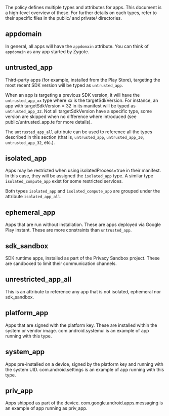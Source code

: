 The policy defines multiple types and attributes for apps. This document is a
high-level overview of these. For further details on each types, refer to their
specific files in the public/ and private/ directories.

## appdomain
In general, all apps will have the `appdomain` attribute. You can think of
`appdomain` as any app started by Zygote.

## untrusted_app
Third-party apps (for example, installed from the Play Store), targeting the
most recent SDK version will be typed as `untrusted_app`.

When an app is targeting a previous SDK version, it will have the
`untrusted_app_xx` type where xx is the targetSdkVersion. For instance, an app
with targetSdkVersion = 32 in its manifest will be typed as `untrusted_app_32`.
Not all targetSdkVersion have a specific type, some version are skipped when no
difference where introduced (see public/untrusted_app.te for more details).

The `untrusted_app_all` attribute can be used to reference all the types
described in this section (that is, `untrusted_app`, `untrusted_app_30`,
`untrusted_app_32`, etc.).

## isolated_app
Apps may be restricted when using isolatedProcess=true in their manifest. In
this case, they will be assigned the `isolated_app` type. A similar type
`isolated_compute_app` exist for some restricted services.

Both types `isolated_app` and `isolated_compute_app` are grouped under the
attribute `isolated_app_all`.

## ephemeral_app
Apps that are run without installation. These are apps deployed via Google
Play Instant. These are more constraints than `untrusted_app`.

## sdk_sandbox
SDK runtime apps, installed as part of the Privacy Sandbox project. These are
sandboxed to limit their communication channels.

## unrestricted_app_all
This is an attribute to reference any app that is not isolated, ephemeral nor
sdk_sandbox.

## platform_app
Apps that are signed with the platform key. These are installed within the
system or vendor image. com.android.systemui is an example of app running with
this type.

## system_app
Apps pre-installed on a device, signed by the platform key and running with the
system UID. com.android.settings is an example of app running with this type.

## priv_app
Apps shipped as part of the device. com.google.android.apps.messaging is an
example of app running as priv_app.
